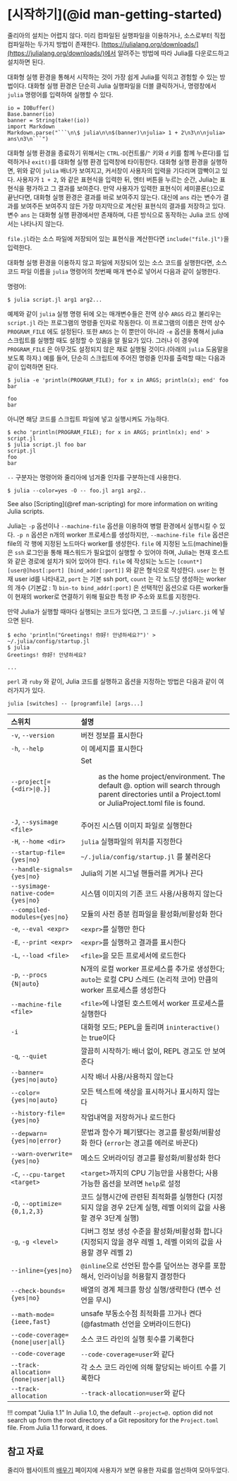 # [시작하기](@id man-getting-started)

줄리아의 설치는 어렵지 않다. 미리 컴파일된 실행파일을 이용하거나, 소스로부터 직접 컴파일하는 두가지 방법이 존재한다. [https://julialang.org/downloads/](https://julialang.org/downloads/)에서 알려주는 방법에 따라 Julia를 다운로드하고 설치하면 된다.

대화형 실행 환경을 통해서 시작하는 것이 가장 쉽게 Julia를 익히고 경험할 수 있는 방법이다. 대화형 실행 환경은 단순히 Julia 실행파일을 더블 클릭하거나, 명령창에서 `julia` 명령어를 입력하여 실행할 수 있다.

```@eval
io = IOBuffer()
Base.banner(io)
banner = String(take!(io))
import Markdown
Markdown.parse("```\n\$ julia\n\n$(banner)\njulia> 1 + 2\n3\n\njulia> ans\n3\n```")
```

대화형 실행 환경을 종료하기 위해서는 `CTRL-D`(컨트롤/`^` 키와 `d` 키를 함께 누른다)를 입력하거나 `exit()`를 대화형 실행 환경 입력창에 타이핑한다. 대화형 실행 환경을 실행하면, 위와 같이 `julia` 배너가 보여지고, 커서창이 사용자의 입력을 기다리며 깜빡이고 있다. 사용자가 `1 + 2`, 와 같은 표현식을 입력한 뒤, 엔터 버튼을 누르는 순간, Julia는 표현식을 평가하고 그 결과를 보여준다. 만약 사용자가 입력한 표현식이 세미콜론(;)으로 끝난다면, 대화형 실행 환경은 결과를 바로 보여주지 않는다. 대신에 `ans` 라는 변수가 결과를 보여주든 보여주지 않든 가장 마지막으로 계산된 표현식의 결과를 저장하고 있다. 변수 `ans` 는 대화형 실행 환경에서만 존재하며, 다른 방식으로 동작하는 Julia 코드 상에서는 나타나지 않는다.

`file.jl`라는 소스 파일에 저장되어 있는 표현식을 계산한다면 `include("file.jl")`을 입력한다.

대화형 실행 환경을 이용하지 않고 파일에 저장되어 있는 소스 코드를 실행한다면, 소스 코드 파일 이름을 `julia` 명령어의 첫번째 매개 변수로 넣어서 다음과 같이 실행한다.

명령어:

```
$ julia script.jl arg1 arg2...
```

예제와 같이 `julia` 실행 명령 뒤에 오는 매개변수들은 전역 상수 `ARGS` 라고 불리우는 `script.jl` 라는 프로그램의 명령줄 인자로 작동한다. 이 프로그램의 이름은 전역 상수 `PROGRAM_FILE` 에도 설정된다. 또한 `ARGS` 는 이 뿐만이 아니라 `-e` 옵션을 통해서 julia 스크립트를 실행할 때도 설정할 수 있음을 알 필요가 있다. 그러나 이 경우에 `PROGRAM_FILE` 은 아무것도 설정되지 않은 채로 실행될 것이다.(아래의 `julia` 도움말을 보도록 하자.) 예를 들어, 단순히 스크립트에 주어진 명령줄 인자를 출력할 때는 다음과 같이 입력하면 된다.

```
$ julia -e 'println(PROGRAM_FILE); for x in ARGS; println(x); end' foo bar

foo
bar
```

아니면 해당 코드를 스크립트 파일에 넣고 실행시켜도 가능하다.

```
$ echo 'println(PROGRAM_FILE); for x in ARGS; println(x); end' > script.jl
$ julia script.jl foo bar
script.jl
foo
bar
```

`--` 구분자는 명령어와 줄리아에 넘겨줄 인자를 구분하는데 사용한다.

```
$ julia --color=yes -O -- foo.jl arg1 arg2..
```

See also [Scripting](@ref man-scripting) for more information on writing Julia scripts.

Julia는 `-p` 옵션이나 `--machine-file` 옵션을 이용하여 병렬 환경에서 실행시킬 수 있다. `-p n` 옵션은 n개의 worker 프로세스를 생성하지만, `--machine-file file` 옵션은 file의 각 행에 지정된 노드마다 worker를 생성한다. `file` 에 지정된 노드(machine)들은 `ssh` 로그인을 통해 패스워드가 필요없이 실행할 수 있어야 하며, Julia는 현재 호스트와 같은 경로에 설치가 되어 있어야 한다. `file` 에 작성되는 노드는 `[count*][user@]host[:port] [bind_addr[:port]]` 와 같은 형식으로 작성한다. `user` 는 현재 user id를 나타내고, `port` 는 기본 ssh port, `count` 는 각 노드당 생성하는 worker의 개수 (기본값 : 1) `bin-to bind_addr[:port]` 은 선택적인 옵션으로 다른 worker들이 현재의 worker로 연결하기 위해 필요한 특정 IP 주소와 포트를 지정한다.

만약 Julia가 실행할 때마다 실행되는 코드가 있다면, 그 코드를 `~/.juliarc.ji` 에 넣으면 된다.

```
$ echo 'println("Greetings! 你好! 안녕하세요?")' > ~/.julia/config/startup.jl
$ julia
Greetings! 你好! 안녕하세요?

...
```

`perl` 과 `ruby` 와 같이,  Julia 코드를 실행하고 옵션을 지정하는 방법은 다음과 같이 여러가지가 있다.

```
julia [switches] -- [programfile] [args...]
```

|스위치                                 |설명|
|:---                                   |:---|
|`-v`, `--version`                      |버전 정보를 표시한다|
|`-h`, `--help`                         |이 메세지를 표시한다|
|`--project[={<dir>\|@.}]`              |Set <dir> as the home project/environment. The default @. option will search through parent directories until a Project.toml or JuliaProject.toml file is found.|
|`-J`, `--sysimage <file>`              |주어진 시스템 이미지 파일로 실행한다|
|`-H`, `--home <dir>`                   |`julia` 실행파일의 위치를 지정한다|
|`--startup-file={yes\|no}`             |`~/.julia/config/startup.jl` 를 불러온다|
|`--handle-signals={yes\|no}`           |Julia의 기본 시그널 핸들러를 켜거나 끈다|
|`--sysimage-native-code={yes\|no}`     |시스템 이미지의 기존 코드 사용/사용하지 않는다|
|`--compiled-modules={yes\|no}`         |모듈의 사전 증분 컴파일을 활성화/비활성화 한다|
|`-e`, `--eval <expr>`                  |`<expr>`를 실행만 한다|
|`-E`, `--print <expr>`                 |`<expr>`를 실행하고 결과를 표시한다|
|`-L`, `--load <file>`                  |`<file>`을 모든 프로세서에 로드한다|
|`-p`, `--procs {N\|auto`}              |N개의 로컬 worker 프로세스를 추가로 생성한다; `auto`는 로컬 CPU 스레드 (논리적 코어) 만큼의 worker 프로세스를 생성한다|
|`--machine-file <file>`                |`<file>`에 나열된 호스트에서 worker 프로세스를 실행한다|
|`-i`                                   |대화형 모드; PEPL을 돌리며 `ininteractive()`는 true이다|
|`-q`, `--quiet`                        |깔끔히 시작하기: 배너 없이, REPL 경고도 안 보여준다|
|`--banner={yes\|no\|auto}`             |시작 배너 사용/사용하지 않는다|
|`--color={yes\|no\|auto}`              |모든 텍스트에 색상을 표시하거나 표시하지 않는다|
|`--history-file={yes\|no}`             |작업내역을 저장하거나 로드한다|
|`--depwarn={yes\|no\|error}`           |문법과 함수가 폐기됐다는 경고를 활성화/비활성화 한다 (`error`는 경고를 에러로 바꾼다)|
|`--warn-overwrite={yes\|no}`           |메소드 오버라이딩 경고를 활성화/비활성화 한다|
|`-C`, `--cpu-target <target>`          |`<target>`까지의 CPU 기능만을 사용한다; 사용 가능한 옵션을 보려면 `help`로 설정|
|`-O`, `--optimize={0,1,2,3}`           |코드 실행시간에 관련된 최적화를 실행한다 (지정되지 않을 경우 2단계 실행, 레벨 이외의 값을 사용할 경우 3단계 실행)|
|`-g`, `-g <level>`                     |디버그 정보 생성 수준을 활성화/비활성화 합니다 (지정되지 않을 경우 레벨 1, 레벨 이외의 값을 사용할 경우 레벨 2)|
|`--inline={yes\|no}`                   |`@inline`으로 선언된 함수를 덮어쓰는 경우를 포함해서, 인라이닝을 허용할지 결정한다|
|`--check-bounds={yes\|no}`             |배열의 경계 체크를 항상 실행/생략한다 (변수 선언을 무시)|
|`--math-mode={ieee,fast}`              |unsafe 부동소수점 최적화를 끄거나 켠다 (@fastmath 선언을 오버라이드한다)|
|`--code-coverage={none\|user\|all}`    |소스 코드 라인의 실행 횟수를 기록한다|
|`--code-coverage`                      |`--code-coverage=user`와 같다|
|`--track-allocation={none\|user\|all}` |각 소스 코드 라인에 의해 할당되는 바이트 수를 기록한다|
|`--track-allocation`                   |`--track-allocation=user`와 같다|

!!! compat "Julia 1.1"
    In Julia 1.0, the default `--project=@.` option did not search up from the root
    directory of a Git repository for the `Project.toml` file. From Julia 1.1 forward, it
    does.

## 참고 자료

줄리아 웹사이트의 [배우기](https://juliakorea.github.io/learning/) 페이지에 사용자가 보면 유용한 자료를 엄선하여 모아두었다.
